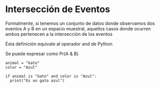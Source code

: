 # Intersección de Eventos

Formalmente, si tenemos un conjunto de datos donde observamos dos eventos
A y B en un espacio muestral, aquellos casos donde ocurren ambos
pertenecen a la intersección de los eventos

Ésta definición equivale al operador and de Python

Se puede expresar como Pr(A & B)

```
animal = "Gato"
color = "Azul"

if animal is "Gato" and color is "Azul":
  print("Es un gato azul")
```